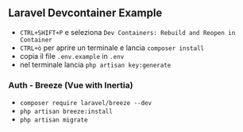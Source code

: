 ## Laravel Devcontainer Example

- `CTRL+SHIFT+P` e seleziona `Dev Containers: Rebuild and Reopen in Container`
- `CTRL+ò` per aprire un terminale e lancia `composer install`
- copia il file `.env.example` in `.env`
- nel terminale lancia `php artisan key:generate`

### Auth - Breeze (Vue with Inertia)

- `composer require laravel/breeze --dev`
- `php artisan breeze:install`
- `php artisan migrate`